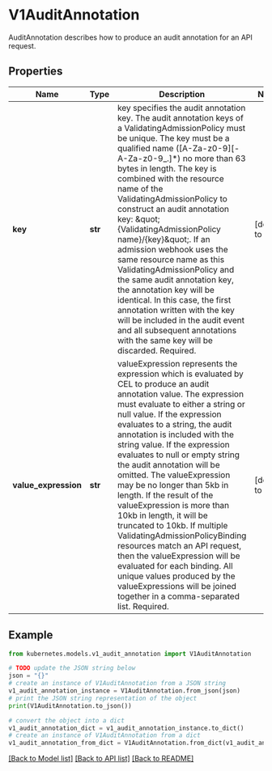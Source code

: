 # V1AuditAnnotation

AuditAnnotation describes how to produce an audit annotation for an API request.

## Properties

Name | Type | Description | Notes
------------ | ------------- | ------------- | -------------
**key** | **str** | key specifies the audit annotation key. The audit annotation keys of a ValidatingAdmissionPolicy must be unique. The key must be a qualified name ([A-Za-z0-9][-A-Za-z0-9_.]*) no more than 63 bytes in length.  The key is combined with the resource name of the ValidatingAdmissionPolicy to construct an audit annotation key: \&quot;{ValidatingAdmissionPolicy name}/{key}\&quot;.  If an admission webhook uses the same resource name as this ValidatingAdmissionPolicy and the same audit annotation key, the annotation key will be identical. In this case, the first annotation written with the key will be included in the audit event and all subsequent annotations with the same key will be discarded.  Required. | [default to '']
**value_expression** | **str** | valueExpression represents the expression which is evaluated by CEL to produce an audit annotation value. The expression must evaluate to either a string or null value. If the expression evaluates to a string, the audit annotation is included with the string value. If the expression evaluates to null or empty string the audit annotation will be omitted. The valueExpression may be no longer than 5kb in length. If the result of the valueExpression is more than 10kb in length, it will be truncated to 10kb.  If multiple ValidatingAdmissionPolicyBinding resources match an API request, then the valueExpression will be evaluated for each binding. All unique values produced by the valueExpressions will be joined together in a comma-separated list.  Required. | [default to '']

## Example

```python
from kubernetes.models.v1_audit_annotation import V1AuditAnnotation

# TODO update the JSON string below
json = "{}"
# create an instance of V1AuditAnnotation from a JSON string
v1_audit_annotation_instance = V1AuditAnnotation.from_json(json)
# print the JSON string representation of the object
print(V1AuditAnnotation.to_json())

# convert the object into a dict
v1_audit_annotation_dict = v1_audit_annotation_instance.to_dict()
# create an instance of V1AuditAnnotation from a dict
v1_audit_annotation_from_dict = V1AuditAnnotation.from_dict(v1_audit_annotation_dict)
```
[[Back to Model list]](../README.md#documentation-for-models) [[Back to API list]](../README.md#documentation-for-api-endpoints) [[Back to README]](../README.md)



